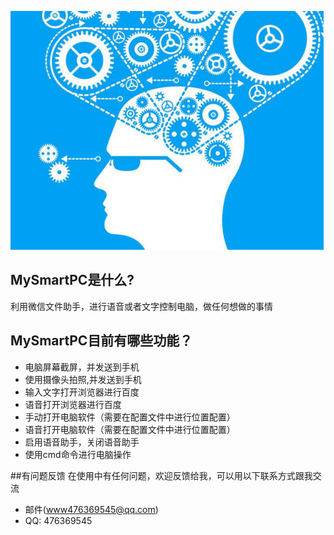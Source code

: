 ﻿
![mahua](MySmartPC.png)

## MySmartPC是什么?
利用微信文件助手，进行语音或者文字控制电脑，做任何想做的事情


## MySmartPC目前有哪些功能？

* 电脑屏幕截屏，并发送到手机
* 使用摄像头拍照,并发送到手机
* 输入文字打开浏览器进行百度
* 语音打开浏览器进行百度
* 手动打开电脑软件（需要在配置文件中进行位置配置）
* 语音打开电脑软件（需要在配置文件中进行位置配置）
* 启用语音助手，关闭语音助手
* 使用cmd命令进行电脑操作


##有问题反馈
在使用中有任何问题，欢迎反馈给我，可以用以下联系方式跟我交流

* 邮件(www476369545@qq.com)
* QQ: 476369545



